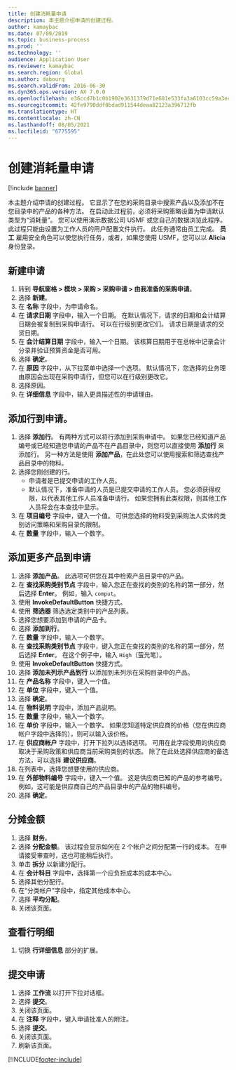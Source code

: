 ```yaml
---
title: 创建消耗量申请
description: 本主题介绍申请的创建过程。
author: kamaybac
ms.date: 07/09/2019
ms.topic: business-process
ms.prod: ''
ms.technology: ''
audience: Application User
ms.reviewer: kamaybac
ms.search.region: Global
ms.author: dabourq
ms.search.validFrom: 2016-06-30
ms.dyn365.ops.version: AX 7.0.0
ms.openlocfilehash: e36ccd7b1c0b1902e3631379d71e681e533fa3a6103cc59a3ec65731c4e6326f
ms.sourcegitcommit: 42fe9790ddf0bdad911544deaa82123a396712fb
ms.translationtype: HT
ms.contentlocale: zh-CN
ms.lasthandoff: 08/05/2021
ms.locfileid: "6775595"
---
```

# <a name="create-a-requisition-for-consumption"></a>创建消耗量申请

[!include [banner](../../includes/banner.md)]

本主题介绍申请的创建过程。 它显示了在您的采购目录中搜索产品以及添加不在您目录中的产品的各种方法。 在启动此过程前，必须将采购策略设置为申请默认类型为“消耗量”。 您可以使用演示数据公司 USMF 或您自己的数据浏览此程序。 此过程只能由设置为工作人员的用户配置文件执行。 此任务通常由员工完成。 **员工** 雇用安全角色可以使您执行任务，或者，如果您使用 USMF，您可以以 **Alicia** 身份登录。


## <a name="create-a-new-requisition"></a>新建申请
1. 转到 **导航窗格 > 模块 > 采购 > 采购申请 > 由我准备的采购申请**。
2. 选择 **新建**。
3. 在 **名称** 字段中，为申请命名。
4. 在 **请求日期** 字段中，输入一个日期。 在默认情况下，请求的日期和会计结算日期会被复制到采购申请行。 可以在行级别更改它们。 请求日期是请求的交货日期。  
5. 在 **会计结算日期** 字段中，输入一个日期。 该核算日期用于在总帐中记录会计分录并验证预算资金是否可用。  
6. 选择 **确定**。
7. 在 **原因** 字段中，从下拉菜单中选择一个选项。 默认情况下，您选择的业务理由原因会出现在采购申请行，但您可以在行级别更改它。  
8. 选择原因。
9. 在 **详细信息** 字段中，输入更具描述性的申请理由。

## <a name="add-a-line-to-the-requisition"></a>添加行到申请。
1. 选择 **添加行**。 有两种方式可以将行添加到采购申请中。 如果您已经知道产品编号或已经知道您申请的产品不在产品目录中，则您可以直接使用 **添加行** 来添加行。 另一种方法是使用 **添加产品**，在此处您可以使用搜索和筛选查找产品目录中的物料。    
2. 选择您刚创建的行。
    - 申请者是已提交申请的工作人员。   
    - 默认情况下，准备申请的人员是已提交申请的工作人员。 您必须获得权限，以代表其他工作人员准备申请行。 如果您拥有此类权限，则其他工作人员将会在本查找中显示。  
3. 在 **项目编号** 字段中，键入一个值。 可供您选择的物料受到采购法人实体的类别访问策略和采购目录的限制。   
4. 在 **数量** 字段中，输入一个数字。

## <a name="add-more-products-to-the-requisition"></a>添加更多产品到申请
1. 选择 **添加产品**。 此选项可供您在其中检索产品目录中的产品。    
2. 在 **查找采购类别节点** 字段中，输入您正在查找的类别的名称的第一部分，然后选择 **Enter**。 例如，输入 `comput`。  
3. 使用 **InvokeDefaultButton** 快捷方式。
4. 使用 **筛选器** 筛选选定类别中的产品列表。
5. 选择您想要添加到申请的产品卡。
6. 选择 **添加到行**。
7. 在 **数量** 字段中，输入一个数字。
8. 在 **查找采购类别节点** 字段中，键入您正在查找的类别的名称的第一部分，然后选择 **Enter**。 在这个例子中，输入 `High`（萤光笔）。  
9. 使用 **InvokeDefaultButton** 快捷方式。
10. 选择 **添加未列示产品到行** 以添加到未列示在采购目录中的产品。
11. 在 **产品名称** 字段中，键入一个值。
12. 在 **单位** 字段中，键入一个值。
13. 选择 **确定**。
14. 在 **物料说明** 字段中，添加产品说明。
15. 在 **数量** 字段中，输入一个数字。
16. 在 **单价** 字段中，输入一个数字。 如果您知道特定供应商的价格（您在供应商帐户字段中选择的），则可以输入该价格。   
17. 在 **供应商帐户** 字段中，打开下拉列以选择选项。 可用在此字段使用的供应商取决于采购政策和供应商当前采购类别的状态。 除了在此处选择供应商的备选方法，可以选择 **建议供应商**。    
18. 在列表中，选择您想要使用的供应商。
19. 在 **外部物料编号** 字段中，键入一个值。 这是供应商已知的产品的参考编号。 例如，这可能是供应商自己的产品目录中的产品的物料编号。  
20. 选择 **确定**。

## <a name="distribute-amounts"></a>分摊金额
1. 选择 **财务**。
2. 选择 **分配金额**。 该过程会显示如何在 2 个帐户之间分配第一行的成本。 在申请接受审查时，这也可能稍后执行。  
3. 单击 **拆分** 以新建分配行。
4. 在 **会计科目** 字段中，选择第一个应负担成本的成本中心。
5. 选择其他分配行。
6. 在“分类帐户”字段中，指定其他成本中心。
7. 选择 **平均分配**。
8. 关闭该页面。

## <a name="view-line-details"></a>查看行明细
1. 切换 **行详细信息** 部分的扩展。

## <a name="submit-the-requisition"></a>提交申请
1. 选择 **工作流** 以打开下拉对话框。
2. 选择 **提交**。
3. 关闭该页面。
4. 在 **注释** 字段中，键入申请批准人的附注。
5. 选择 **提交**。
6. 关闭该页面。
7. 刷新该页面。



[!INCLUDE[footer-include](../../../includes/footer-banner.md)]